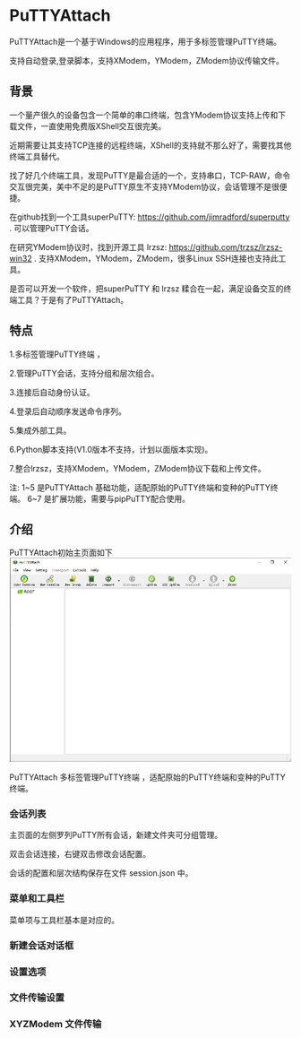 # PuTTYAttach

PuTTYAttach是一个基于Windows的应用程序，用于多标签管理PuTTY终端。

支持自动登录,登录脚本，支持XModem，YModem，ZModem协议传输文件。

## 背景

一个量产很久的设备包含一个简单的串口终端，包含YModem协议支持上传和下载文件，一直使用免费版XShell交互很完美。

近期需要让其支持TCP连接的远程终端，XShell的支持就不那么好了，需要找其他终端工具替代。

找了好几个终端工具，发现PuTTY是最合适的一个，支持串口，TCP-RAW，命令交互很完美，美中不足的是PuTTY原生不支持YModem协议，会话管理不是很便捷。

在github找到一个工具superPuTTY: https://github.com/jimradford/superputty . 可以管理PuTTY会话。

在研究YModem协议时，找到开源工具 lrzsz: https://github.com/trzsz/lrzsz-win32 . 支持XModem，YModem，ZModem，很多Linux SSH连接也支持此工具。

是否可以开发一个软件，把superPuTTY 和 lrzsz 糅合在一起，满足设备交互的终端工具？于是有了PuTTYAttach。

## 特点

1.多标签管理PuTTY终端 ，

2.管理PuTTY会话，支持分组和层次组合。

3.连接后自动身份认证。

4.登录后自动顺序发送命令序列。

5.集成外部工具。

6.Python脚本支持(V1.0版本不支持，计划以面版本实现)。

7.整合lrzsz，支持XModem，YModem，ZModem协议下载和上传文件。

注: 
1~5 是PuTTYAttach 基础功能，适配原始的PuTTY终端和变种的PuTTY终端。
6~7 是扩展功能，需要与pipPuTTY配合使用。

## 介绍

PuTTYAttach初始主页面如下
![image](/img/1.png)


PuTTYAttach 多标签管理PuTTY终端 ，适配原始的PuTTY终端和变种的PuTTY终端。


### 会话列表

主页面的左侧罗列PuTTY所有会话，新建文件夹可分组管理。

双击会话连接，右键双击修改会话配置。

会话的配置和层次结构保存在文件 session.json 中。

### 菜单和工具栏

菜单项与工具栏基本是对应的。



### 新建会话对话框


### 设置选项


### 文件传输设置


### XYZModem 文件传输


